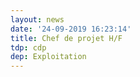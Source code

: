 ```yaml
---
layout: news
date: '24-09-2019 16:23:14'
title: Chef de projet H/F
tdp: cdp
dep: Exploitation
---
```


